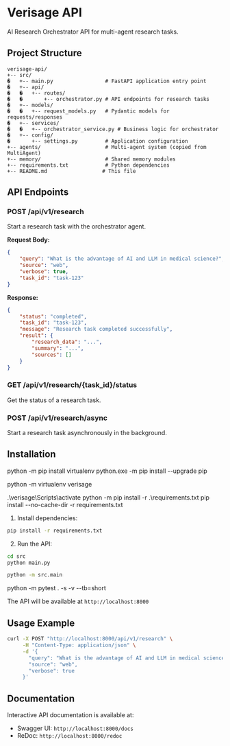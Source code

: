 # Verisage API

AI Research Orchestrator API for multi-agent research tasks.

## Project Structure

```
verisage-api/
+-- src/
�   +-- main.py                 # FastAPI application entry point
�   +-- api/
�   �   +-- routes/
�   �       +-- orchestrator.py # API endpoints for research tasks
�   +-- models/
�   �   +-- request_models.py   # Pydantic models for requests/responses
�   +-- services/
�   �   +-- orchestrator_service.py # Business logic for orchestrator
�   +-- config/
�       +-- settings.py         # Application configuration
+-- agents/                     # Multi-agent system (copied from MultiAgent)
+-- memory/                     # Shared memory modules
+-- requirements.txt            # Python dependencies
+-- README.md                  # This file
```

## API Endpoints

### POST /api/v1/research
Start a research task with the orchestrator agent.

**Request Body:**
```json
{
    "query": "What is the advantage of AI and LLM in medical science?",
    "source": "web",
    "verbose": true,
    "task_id": "task-123"
}
```

**Response:**
```json
{
    "status": "completed",
    "task_id": "task-123",
    "message": "Research task completed successfully",
    "result": {
        "research_data": "...",
        "summary": "...",
        "sources": []
    }
}
```

### GET /api/v1/research/{task_id}/status
Get the status of a research task.

### POST /api/v1/research/async
Start a research task asynchronously in the background.

## Installation

python -m pip install virtualenv
python.exe -m pip install --upgrade pip

python -m virtualenv verisage

.\verisage\Scripts\activate
python -m pip install -r .\requirements.txt
pip install --no-cache-dir -r requirements.txt

1. Install dependencies:
```bash
pip install -r requirements.txt
```

2. Run the API:
```bash
cd src
python main.py

python -m src.main
```

python -m pytest . -s -v --tb=short

The API will be available at `http://localhost:8000`

## Usage Example

```bash
curl -X POST "http://localhost:8000/api/v1/research" \
     -H "Content-Type: application/json" \
     -d '{
       "query": "What is the advantage of AI and LLM in medical science?",
       "source": "web",
       "verbose": true
     }'
```

## Documentation

Interactive API documentation is available at:
- Swagger UI: `http://localhost:8000/docs`
- ReDoc: `http://localhost:8000/redoc`
